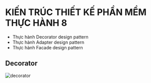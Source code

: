 # KIẾN TRÚC THIẾT KẾ PHẦN MỀM THỰC HÀNH 8
* Thực hành Decorator design pattern
* Thực hành Adapter design pattern
* Thực hành Facade design pattern
## Decorator
![decorator]()
